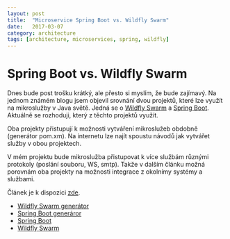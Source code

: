 ```yaml
---
layout: post
title:  "Microservice Spring Boot vs. Wildfly Swarm"
date:   2017-03-07
category: architecture
tags: [architecture, microservices, spring, wildfly]
---
```


Spring Boot vs. Wildfly Swarm
=====

Dnes bude post trošku krátký, ale přesto si myslím, že bude zajímavý. Na jednom známém blogu jsem objevil srovnání dvou projektů, které lze využít na mikroslužby v Java světě. Jedná se o [Wildfly Swarm](http://wildfly-swarm.io/) a [Spring Boot](https://projects.spring.io/spring-boot/). Aktuálně se rozhoduji, který z těchto projektů využít. 

Oba projekty přistupují k možnosti vytváření mikroslužeb obdobně (generátor pom.xm). Na internetu lze najít spoustu návodů jak vytvářet služby v obou projektech. 

V mém projektu bude mikroslužba přistupovat k více službám různými protokoly (poslání souboru, WS, smtp). Takže v dalším článku možná porovnám oba projekty na možnosti integrace z okolnímy systémy a službami.  

Článek je k dispozici [zde](https://blog.akquinet.de/2017/01/12/the-lightweightness-of-microservices-comparing-spring-boot-wildly-swarm-and-haskell-snap/).

* [Wildfly Swarm generátor](http://wildfly-swarm.io/generator/)
* [Spring Boot generáror](http://start.spring.io/)
* [Spring Boot](https://projects.spring.io/spring-boot/)
* [Wildfly Swarm](http://wildfly-swarm.io/)
